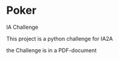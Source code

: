 # Poker
IA Challenge

This project is a python challenge for IA2A

the Challenge is in a PDF-document
